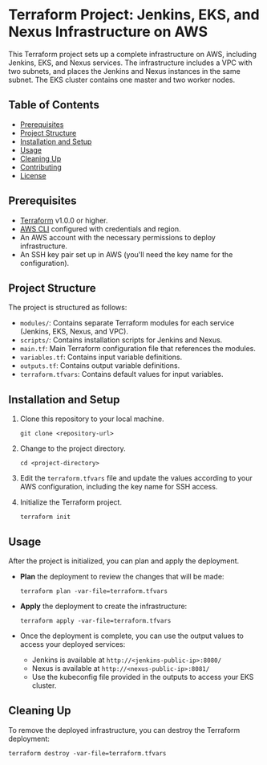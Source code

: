 # Terraform Project: Jenkins, EKS, and Nexus Infrastructure on AWS

This Terraform project sets up a complete infrastructure on AWS, including Jenkins, EKS, and Nexus services. The infrastructure includes a VPC with two subnets, and places the Jenkins and Nexus instances in the same subnet. The EKS cluster contains one master and two worker nodes.

## Table of Contents

- [Prerequisites](#prerequisites)
- [Project Structure](#project-structure)
- [Installation and Setup](#installation-and-setup)
- [Usage](#usage)
- [Cleaning Up](#cleaning-up)
- [Contributing](#contributing)
- [License](#license)

## Prerequisites

- [Terraform](https://learn.hashicorp.com/tutorials/terraform/installing-cli) v1.0.0 or higher.
- [AWS CLI](https://aws.amazon.com/cli/) configured with credentials and region.
- An AWS account with the necessary permissions to deploy infrastructure.
- An SSH key pair set up in AWS (you'll need the key name for the configuration).

## Project Structure

The project is structured as follows:

- `modules/`: Contains separate Terraform modules for each service (Jenkins, EKS, Nexus, and VPC).
- `scripts/`: Contains installation scripts for Jenkins and Nexus.
- `main.tf`: Main Terraform configuration file that references the modules.
- `variables.tf`: Contains input variable definitions.
- `outputs.tf`: Contains output variable definitions.
- `terraform.tfvars`: Contains default values for input variables.

## Installation and Setup

1. Clone this repository to your local machine.

    ```shell
    git clone <repository-url>
    ```

2. Change to the project directory.

    ```shell
    cd <project-directory>
    ```

3. Edit the `terraform.tfvars` file and update the values according to your AWS configuration, including the key name for SSH access.

4. Initialize the Terraform project.

    ```shell
    terraform init
    ```

## Usage

After the project is initialized, you can plan and apply the deployment.

- **Plan** the deployment to review the changes that will be made:

    ```shell
    terraform plan -var-file=terraform.tfvars
    ```

- **Apply** the deployment to create the infrastructure:

    ```shell
    terraform apply -var-file=terraform.tfvars
    ```

- Once the deployment is complete, you can use the output values to access your deployed services:
    - Jenkins is available at `http://<jenkins-public-ip>:8080/`
    - Nexus is available at `http://<nexus-public-ip>:8081/`
    - Use the kubeconfig file provided in the outputs to access your EKS cluster.

## Cleaning Up

To remove the deployed infrastructure, you can destroy the Terraform deployment:

```shell
terraform destroy -var-file=terraform.tfvars
